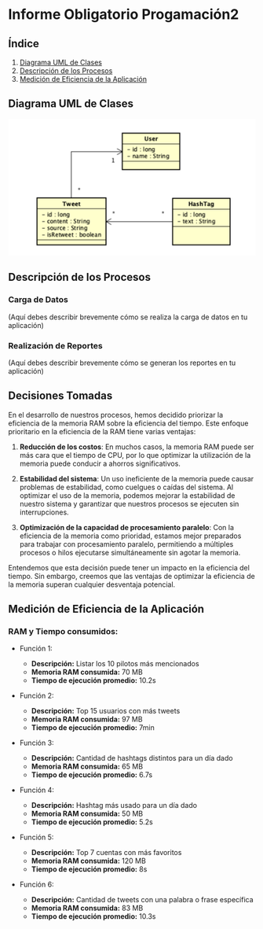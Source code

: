 # Informe Obligatorio Progamación2

## Índice

1. [Diagrama UML de Clases](#diagrama-uml-de-clases)
2. [Descripción de los Procesos](#descripción-de-los-procesos)
3. [Medición de Eficiencia de la Aplicación](#medición-de-eficiencia-de-la-aplicación)

## Diagrama UML de Clases

![Diagrama UML](uml.png)

## Descripción de los Procesos

### Carga de Datos

(Aquí debes describir brevemente cómo se realiza la carga de datos en tu aplicación)

### Realización de Reportes

(Aquí debes describir brevemente cómo se generan los reportes en tu aplicación)

## Decisiones Tomadas

En el desarrollo de nuestros procesos, hemos decidido priorizar la eficiencia de la memoria RAM sobre la eficiencia del tiempo. 
Este enfoque prioritario en la eficiencia de la RAM tiene varias ventajas:

1. **Reducción de los costos**: En muchos casos, la memoria RAM puede ser más cara que el tiempo de CPU, por lo que optimizar la utilización de la memoria puede conducir a ahorros significativos.


2. **Estabilidad del sistema**: Un uso ineficiente de la memoria puede causar problemas de estabilidad, como cuelgues o caídas del sistema. Al optimizar el uso de la memoria, podemos mejorar la estabilidad de nuestro sistema y garantizar que nuestros procesos se ejecuten sin interrupciones.


3. **Optimización de la capacidad de procesamiento paralelo**: Con la eficiencia de la memoria como prioridad, estamos mejor preparados para trabajar con procesamiento paralelo, permitiendo a múltiples procesos o hilos ejecutarse simultáneamente sin agotar la memoria.

Entendemos que esta decisión puede tener un impacto en la eficiencia del tiempo. Sin embargo, creemos que las ventajas de optimizar la eficiencia de la memoria superan cualquier desventaja potencial.

## Medición de Eficiencia de la Aplicación

### RAM y Tiempo consumidos:

- Función 1:
    - **Descripción:** Listar los 10 pilotos más mencionados
    - **Memoria RAM consumida:** 70 MB
    - **Tiempo de ejecución promedio:**  10.2s
  

- Función 2:
    - **Descripción:** Top 15 usuarios con más tweets
    - **Memoria RAM consumida:**  97 MB
    - **Tiempo de ejecución promedio:**  7min


- Función 3:
    - **Descripción:** Cantidad de hashtags distintos para un día dado
    - **Memoria RAM consumida:**  65 MB
    - **Tiempo de ejecución promedio:**  6.7s


- Función 4:
    - **Descripción:** Hashtag más usado para un día dado
    - **Memoria RAM consumida:**  50 MB
    - **Tiempo de ejecución promedio:**  5.2s


- Función 5:
    - **Descripción:** Top 7 cuentas con más favoritos
    - **Memoria RAM consumida:**  120 MB
    - **Tiempo de ejecución promedio:**  8s


- Función 6:
    - **Descripción:** Cantidad de tweets con una palabra o frase específica
    - **Memoria RAM consumida:**  83 MB
    - **Tiempo de ejecución promedio:**  10.3s
